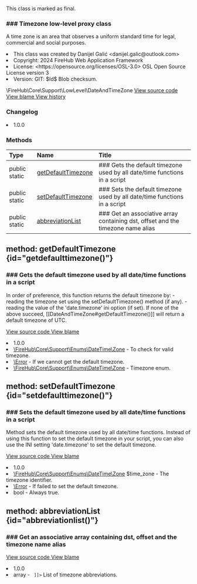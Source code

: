 <title># DateAndTimeZone</title>

<code-block lang="php">
<![CDATA[final class \FireHub\Core\Support\LowLevel\DateAndTimeZone()]]>
</code-block>





<tip>
    <p>
        This class is marked as <format style="bold">final</format>.
    </p>
</tip>







### ### Timezone low-level proxy class

<p><format style="italic">A time zone is an area that observes a uniform standard time for legal, commercial and social purposes.</format></p>

<deflist>
    <def title="Class basic info:">
        <list><li>This class was created by Danijel Galić &lt;danijel.galic@outlook.com&gt;</li><li>Copyright: 2024 FireHub Web Application Framework</li><li>License: &lt;https://opensource.org/licenses/OSL-3.0&gt; OSL Open Source License version 3</li><li>Version: GIT: $Id$ Blob checksum.</li></list>
    </def>
</deflist>

<deflist><def title="Fully Qualified Class Name:">
        \FireHub\Core\Support\LowLevel\DateAndTimeZone
    </def><def title="Source code:">
        <a href="https://github.com/The-FireHub-Project/Core/blob/develop-pre-alpha-m1/src/support/lowlevel/firehub.DateAndTimeZone.php#L30">
            View source code
        </a>
    </def>
    <def title="Blame:">
        <a href="https://github.com/The-FireHub-Project/Core/blame/develop-pre-alpha-m1/src/support/lowlevel/firehub.DateAndTimeZone.php">
            View blame
        </a>
    </def>
    <def title="History:">
        <a href="https://github.com/The-FireHub-Project/Core/commits/develop-pre-alpha-m1/src/support/lowlevel/firehub.DateAndTimeZone.php">
            View history
        </a>
    </def></deflist>
### Changelog
<deflist>
    <def title="Version history:">
        <list><li>1.0.0</li></list>
    </def>
</deflist>


### Methods
| Type | Name | Title |
|:-----|:-----|:------|
|public static |<a href="#getdefaulttimezone()">getDefaultTimezone</a>|### Gets the default timezone used by all date/time functions in a script|
|public static |<a href="#setdefaulttimezone()">setDefaultTimezone</a>|### Sets the default timezone used by all date/time functions in a script|
|public static |<a href="#abbreviationlist()">abbreviationList</a>|### Get an associative array containing dst, offset and the timezone name alias|

## method: getDefaultTimezone {id="getdefaulttimezone()"}

<code-block lang="php">
    <![CDATA[public static DateAndTimeZone::getDefaultTimezone():\FireHub\Core\Support\Enums\DateTime\Zone]]>
</code-block>













### ### Gets the default timezone used by all date/time functions in a script

<p><format style="italic">In order of preference, this function returns the default timezone by:
- reading the timezone set using the setDefaultTimezone() method (if any).
- reading the value of the 'date.timezone' ini option (if set).
If none of the above succeed, [[DateAndTimeZone#getDefaultTimezone()]] will return a default timezone of UTC.</format></p>

<deflist><def title="Source code:">
                <a href="https://github.com/The-FireHub-Project/Core/blob/develop-pre-alpha-m1/src/support/lowlevel/firehub.DateAndTimeZone.php#L47">
                    View source code
                </a>
            </def>
            <def title="Blame:">
                <a href="https://github.com/The-FireHub-Project/Core/blame/develop-pre-alpha-m1/src/support/lowlevel/firehub.DateAndTimeZone.php#L47">
                    View blame
                </a>
            </def></deflist>
<deflist>
    <def title="Version history:">
        <list><li>1.0.0</li></list>
    </def>
</deflist>
<deflist>
    <def title="This method uses:">
        <list><li><a href="Zone.md">\FireHub\Core\Support\Enums\DateTime\Zone</a>  - <format style="italic">To check for valid timezone.</format></li></list>
    </def>
</deflist>
<deflist>
    <def title="This method throws:">
        <list><li><a href="Error.md">\Error</a> - <format style="italic">If we cannot get the default timezone.</format></li></list>
    </def>
</deflist>
<deflist>
    <def title="This method returns:">
        <list><li><a href="Zone.md">\FireHub\Core\Support\Enums\DateTime\Zone</a> - <format style="italic">Timezone enum.</format></li></list>
    </def>
</deflist>
## method: setDefaultTimezone {id="setdefaulttimezone()"}

<code-block lang="php">
    <![CDATA[public static DateAndTimeZone::setDefaultTimezone(\FireHub\Core\Support\Enums\DateTime\Zone $time_zone):bool]]>
</code-block>













### ### Sets the default timezone used by all date/time functions in a script

<p><format style="italic">Method sets the default timezone used by all date/time functions. Instead of using this function to set the
default timezone in your script, you can also use the INI setting 'date.timezone' to set the default timezone.</format></p>

<deflist><def title="Source code:">
                <a href="https://github.com/The-FireHub-Project/Core/blob/develop-pre-alpha-m1/src/support/lowlevel/firehub.DateAndTimeZone.php#L72">
                    View source code
                </a>
            </def>
            <def title="Blame:">
                <a href="https://github.com/The-FireHub-Project/Core/blame/develop-pre-alpha-m1/src/support/lowlevel/firehub.DateAndTimeZone.php#L72">
                    View blame
                </a>
            </def></deflist>
<deflist>
    <def title="Version history:">
        <list><li>1.0.0</li></list>
    </def>
</deflist>
<deflist>
    <def title="This method has parameters:">
        <list><li><a href="Zone.md">\FireHub\Core\Support\Enums\DateTime\Zone</a> <format style="bold">$time_zone</format> - <format style="italic">
The timezone identifier.
</format></li></list>
    </def>
</deflist>
<deflist>
    <def title="This method throws:">
        <list><li><a href="Error.md">\Error</a> - <format style="italic">If failed to set the default timezone.</format></li></list>
    </def>
</deflist>
<deflist>
    <def title="This method returns:">
        <list><li>bool - <format style="italic">Always true.</format></li></list>
    </def>
</deflist>
## method: abbreviationList {id="abbreviationlist()"}

<code-block lang="php">
    <![CDATA[public static DateAndTimeZone::abbreviationList():array]]>
</code-block>













### ### Get an associative array containing dst, offset and the timezone name alias



<deflist><def title="Source code:">
                <a href="https://github.com/The-FireHub-Project/Core/blob/develop-pre-alpha-m1/src/support/lowlevel/firehub.DateAndTimeZone.php#L91">
                    View source code
                </a>
            </def>
            <def title="Blame:">
                <a href="https://github.com/The-FireHub-Project/Core/blame/develop-pre-alpha-m1/src/support/lowlevel/firehub.DateAndTimeZone.php#L91">
                    View blame
                </a>
            </def></deflist>
<deflist>
    <def title="Version history:">
        <list><li>1.0.0</li></list>
    </def>
</deflist>
<deflist>
    <def title="This method returns:">
        <list><li>array - <format style="italic"><code><![CDATA[ array<string, array<int, array{dst: bool, offset: int, timezone_id: string|null}> ]]></code>
List of timezone abbreviations.</format></li></list>
    </def>
</deflist>